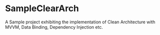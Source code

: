# SampleClearArch
A Sample project exhibiting the implementation of Clean Architecture with MVVM, Data Binding, Dependency Injection etc.
